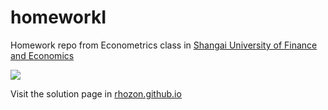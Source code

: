 # homeworkI
Homework repo from Econometrics class in [Shangai University of Finance and Economics ](http://english.sufe.edu.cn/main.htm)

![](https://upload.wikimedia.org/wikipedia/en/thumb/9/90/Shanghai_University_of_Finance_and_Economics_logo.png/300px-Shanghai_University_of_Finance_and_Economics_logo.png)

Visit the solution page in [rhozon.github.io](https://rhozon.github.io/selecaodeprodutosnor/homeworkI.html)


